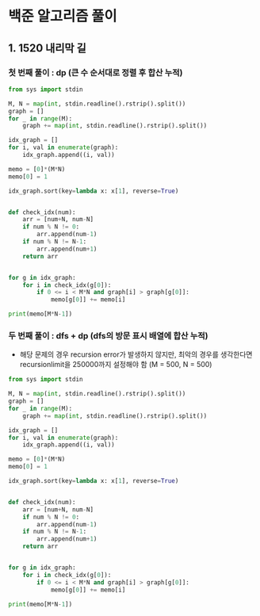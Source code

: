 # 백준 알고리즘 풀이

## 1. 1520 내리막 길

### 첫 번째 풀이 : dp (큰 수 순서대로 정렬 후 합산 누적)

```python
from sys import stdin

M, N = map(int, stdin.readline().rstrip().split())
graph = []
for _ in range(M):
    graph += map(int, stdin.readline().rstrip().split())

idx_graph = []
for i, val in enumerate(graph):
    idx_graph.append((i, val))

memo = [0]*(M*N)
memo[0] = 1

idx_graph.sort(key=lambda x: x[1], reverse=True)


def check_idx(num):
    arr = [num+N, num-N]
    if num % N != 0:
        arr.append(num-1)
    if num % N != N-1:
        arr.append(num+1)
    return arr


for g in idx_graph:
    for i in check_idx(g[0]):
        if 0 <= i < M*N and graph[i] > graph[g[0]]:
            memo[g[0]] += memo[i]

print(memo[M*N-1])
```

### 두 번째 풀이 : dfs + dp (dfs의 방문 표시 배열에 합산 누적)

- 해당 문제의 경우 recursion error가 발생하지 않지만, 최악의 경우를 생각한다면 recursionlimit을 250000까지 설정해야 함 (M = 500, N = 500)

```python
from sys import stdin

M, N = map(int, stdin.readline().rstrip().split())
graph = []
for _ in range(M):
    graph += map(int, stdin.readline().rstrip().split())

idx_graph = []
for i, val in enumerate(graph):
    idx_graph.append((i, val))

memo = [0]*(M*N)
memo[0] = 1

idx_graph.sort(key=lambda x: x[1], reverse=True)


def check_idx(num):
    arr = [num+N, num-N]
    if num % N != 0:
        arr.append(num-1)
    if num % N != N-1:
        arr.append(num+1)
    return arr


for g in idx_graph:
    for i in check_idx(g[0]):
        if 0 <= i < M*N and graph[i] > graph[g[0]]:
            memo[g[0]] += memo[i]

print(memo[M*N-1])
```

